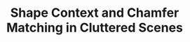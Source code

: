---
title: "Shape Context and Chamfer Matching in Cluttered Scenes"
year: 2003
pdf_url: "http://www.robots.ox.ac.uk/~phst/Papers/CVPR03/cvpr03_final.zip"
category: "vision"
author_list: "Arasanathan Thayanantha, Bjorn Stenger, Philip H.S. Torr"
grant: "NULL"
pub_in: "In Conference of Computer Vision and Pattern Recognition"
---